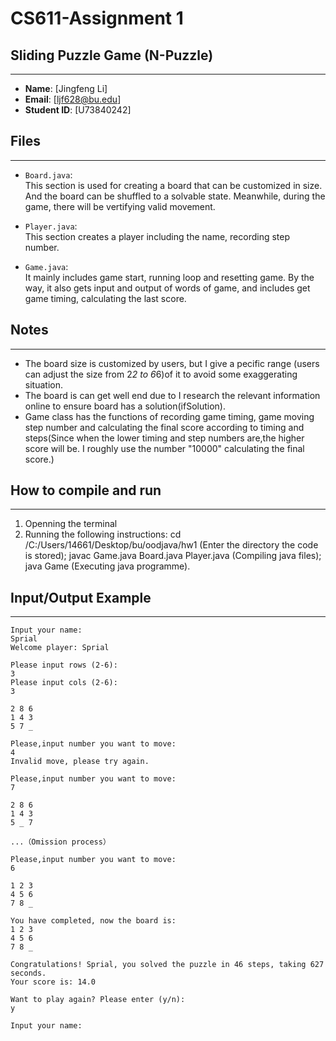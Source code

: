 # CS611-Assignment 1
## Sliding Puzzle Game (N-Puzzle)

---------------------------------------------------------------------------
- **Name**: [Jingfeng Li]
- **Email**: [ljf628@bu.edu]
- **Student ID**: [U73840242]

## Files
---------------------------------------------------------------------------
- `Board.java`:  
  This section is used for creating a board that can be customized in size. And the board can be shuffled to a solvable state. Meanwhile, during the game, there will be vertifying valid movement. 

- `Player.java`:  
  This section creates a player including the name, recording step number.

- `Game.java`:  
  It mainly includes game start, running loop and resetting game. By the way, it also gets input and output of words of game, and includes get game timing, calculating the last score.  

## Notes
---------------------------------------------------------------------------
- The board size is customized by users, but I give a pecific range (users can adjust the size from 2*2 to 6*6)of it to avoid some exaggerating situation.
- The board is can get well end due to I research the relevant information online to ensure board has a solution(ifSolution). 
- Game class has the functions of recording game timing, game moving step number and calculating the final score according to timing and steps(Since when the lower timing and step numbers are,the higher score will be. I roughly use the number "10000" calculating the final score.) 

## How to compile and run
---------------------------------------------------------------------------
1. Openning the terminal
2. Running the following instructions:
   cd /C:/Users/14661/Desktop/bu/oodjava/hw1 (Enter the directory the code is stored);
   javac Game.java Board.java Player.java (Compiling java files);
   java Game (Executing java programme).
## Input/Output Example
---------------------------------------------------------------------------

```text
Input your name:
Sprial
Welcome player: Sprial

Please input rows (2-6):
3
Please input cols (2-6):
3

2 8 6
1 4 3
5 7 _

Please,input number you want to move:
4
Invalid move, please try again.

Please,input number you want to move:
7

2 8 6
1 4 3
5 _ 7

...（Omission process）

Please,input number you want to move:
6

1 2 3
4 5 6
7 8 _

You have completed, now the board is:
1 2 3
4 5 6
7 8 _

Congratulations! Sprial, you solved the puzzle in 46 steps, taking 627 seconds.
Your score is: 14.0

Want to play again? Please enter (y/n):
y

Input your name:
